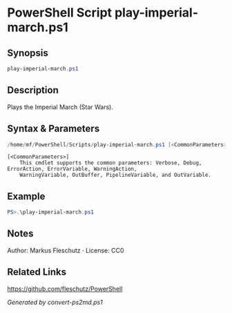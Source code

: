 # PowerShell Script play-imperial-march.ps1

## Synopsis
```powershell
play-imperial-march.ps1
```

## Description
Plays the Imperial March (Star Wars).

## Syntax & Parameters
```powershell
/home/mf/PowerShell/Scripts/play-imperial-march.ps1 [<CommonParameters>]
```

```
[<CommonParameters>]
    This cmdlet supports the common parameters: Verbose, Debug, ErrorAction, ErrorVariable, WarningAction, 
    WarningVariable, OutBuffer, PipelineVariable, and OutVariable.
```

## Example
```powershell
PS>.\play-imperial-march.ps1
```


## Notes
Author: Markus Fleschutz · License: CC0

## Related Links
https://github.com/fleschutz/PowerShell

*Generated by convert-ps2md.ps1*
